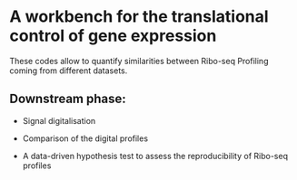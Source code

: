 

# A workbench for the translational control of gene expression

These codes allow to quantify similarities between Ribo-seq Profiling coming from different datasets.

## Downstream phase:

- Signal digitalisation

- Comparison of the digital profiles

- A data-driven hypothesis test to assess the reproducibility of Ribo-seq profiles
